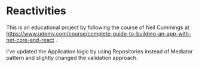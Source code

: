 # Reactivities

This is an educational project by following the course of Neil Cummings at https://www.udemy.com/course/complete-guide-to-building-an-app-with-net-core-and-react . 

I've updated the Application logic by using Repositories instead of Mediator pattern and slightly changed the validation approach.
